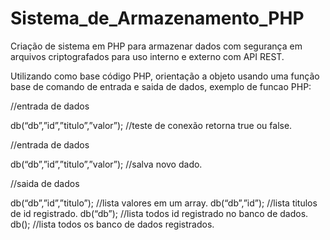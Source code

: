 # Sistema_de_Armazenamento_PHP
Criação de sistema em PHP para armazenar dados com segurança em arquivos criptografados para uso interno e externo com API REST.

Utilizando como base código PHP, orientação a objeto usando uma função base de comando de entrada e saida de dados, exemplo de funcao PHP:


//entrada de dados

db(“db”,”id”,”titulo”,”valor”); //teste de conexão retorna true ou false.


//entrada de dados

db(“db”,”id”,”titulo”,”valor”); //salva novo dado.


//saida de dados

db(“db”,”id”,”titulo”); //lista valores em um array.
db(“db”,”id”); //lista titulos de id registrado.
db(“db”); //lista todos id registrado no banco de dados.
db(); //lista todos os banco de dados registrados.

